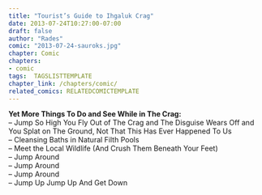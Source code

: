 ```yaml
---
title: "Tourist’s Guide to Ihgaluk Crag"
date: 2013-07-24T10:27:00-07:00
draft: false
author: "Rades"
comic: "2013-07-24-sauroks.jpg"
chapter: Comic
chapters:
- comic
tags:  TAGSLISTTEMPLATE
chapter_link: /chapters/comic/
related_comics: RELATEDCOMICTEMPLATE
---
```


**Yet More Things To Do and See While in The Crag:**<br>
– Jump So High You Fly Out of The Crag and The Disguise Wears Off and You Splat on The Ground, Not That This Has Ever Happened To Us<br>
– Cleansing Baths in Natural Filth Pools<br>
– Meet the Local Wildlife (And Crush Them Beneath Your Feet)<br>
– Jump Around<br>
– Jump Around<br>
– Jump Around<br>
– Jump Up Jump Up And Get Down

